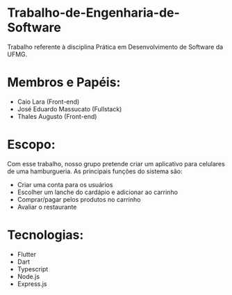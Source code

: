 # Trabalho-de-Engenharia-de-Software

Trabalho referente à disciplina Prática em Desenvolvimento de Software da UFMG.

# Membros e Papéis:
- Caio Lara (Front-end)
- José Eduardo Massucato (Fullstack)
- Thales Augusto (Front-end)

# Escopo:

Com esse trabalho, nosso grupo pretende criar um aplicativo para celulares de uma hamburgueria.
As principais funções do sistema são:

- Criar uma conta para os usuários
- Escolher um lanche do cardápio e adicionar ao carrinho
- Comprar/pagar pelos produtos no carrinho
- Avaliar o restaurante

# Tecnologias:

- Flutter
- Dart
- Typescript
- Node.js
- Express.js
